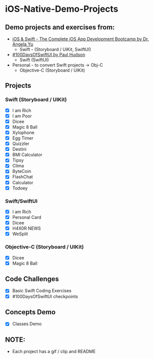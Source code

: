 # iOS-Native-Demo-Projects
## Demo projects and exercises from:
- [iOS & Swift - The Complete iOS App Development Bootcamp by Dr. Angela Yu](https://www.udemy.com/course/ios-13-app-development-bootcamp/)
  - Swift - (Storyboard / UIKit, SwiftUI)
- [#100DaysOfSwiftUI by Paul Hudson](https://www.hackingwithswift.com/100/swiftui)
  - Swift (SwiftUI)
- Personal - to convert Swift projects -> Obj-C
  - Objective-C (Storyboard / UIKit)

## Projects
### Swift (Storyboard / UIKit)
- [x] I am Rich
- [x] I am Poor
- [x] Dicee
- [x] Magic 8 Ball
- [x] Xylophone
- [x] Egg Timer
- [x] Quizzler
- [x] Destini
- [x] BMI Calculator 
- [x] Tipsy
- [x] Clima
- [x] ByteCoin
- [x] FlashChat
- [x] Calculator
- [x] Todoey

### Swift/SwiftUI
- [x] I am Rich
- [x] Personal Card
- [x] Dicee
- [x] H4X0R NEWS
- [x] WeSplit

### Objective-C (Storyboard / UIKit)
- [x] Dicee
- [x] Magic 8 Ball
## Code Challenges
- [x] Basic Swift Coding Exercises
- [x] #100DaysOfSwiftUI checkpoints

## Concepts Demo
- [x] Classes Demo

## NOTE:
- Each project has a gif / clip and README